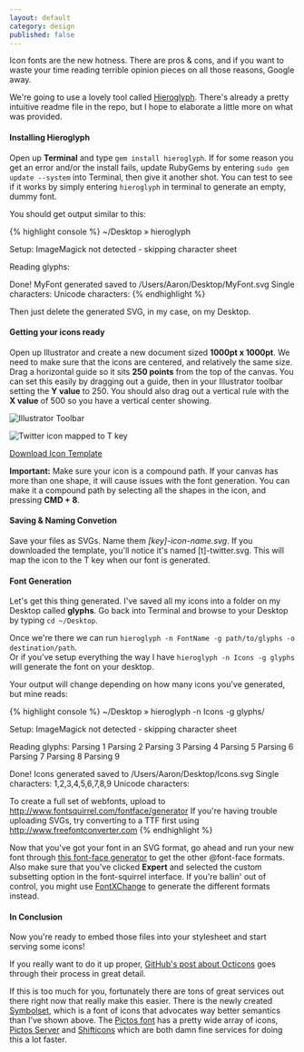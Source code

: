 ```yaml
---
layout: default
category: design
published: false
---
```



Icon fonts are the new hotness. There are pros & cons, and if you want to waste your time reading terrible opinion pieces on all those reasons, Google away.

We're going to use a lovely tool called [Hieroglyph](https://github.com/averyvery/hieroglyph). There's already a pretty intuitive readme file in the repo, but I hope to elaborate a little more on what was provided.

#### Installing Hieroglyph
Open up **Terminal** and type `gem install hieroglyph`. If for some reason you get an error and/or the install fails, update RubyGems by entering `sudo gem update --system` into Terminal, then give it another shot. You can test to see if it works by simply entering `hieroglyph` in terminal to generate an empty, dummy font.

You should get output similar to this:

{% highlight console %}
~/Desktop » hieroglyph
  
Setup:
  ImageMagick not detected - skipping character sheet
  
Reading glyphs:
  
Done!
  MyFont generated saved to /Users/Aaron/Desktop/MyFont.svg
  Single characters: 
  Unicode characters: 
{% endhighlight %}

Then just delete the generated SVG, in my case, on my Desktop.

#### Getting your icons ready
Open up Illustrator and create a new document sized **1000pt x 1000pt**. We need to make sure that the icons are centered, and relatively the same size. Drag a horizontal guide so it sits **250 points** from the top of the canvas. You can set this easily by dragging out a guide, then in your Illustrator toolbar setting the **Y value** to 250. You should also drag out a vertical rule with the **X value** of 500 so you have a vertical center showing.

![Illustrator Toolbar](http://docs.tinyfactory.co/images/assets/toolbar.png)

![Twitter icon mapped to T key](http://docs.tinyfactory.co/images/assets/twitter-ss.png)

<a href="http://docs.tinyfactory.co/images/downloads/icon.zip" class="button">Download Icon Template</a>

**Important:** Make sure your icon is a compound path. If your canvas has more than one shape, it will cause issues with the font generation. You can make it a compound path by selecting all the shapes in the icon, and pressing **CMD + 8**.

#### Saving & Naming Convetion
Save your files as SVGs. Name them *[key]-icon-name.svg*. If you downloaded the template, you'll notice it's named [t]-twitter.svg. This will map the icon to the T key when our font is generated.

#### Font Generation
Let's get this thing generated. I've saved all my icons into a folder on my Desktop called **glyphs**. Go back into Terminal and browse to your Desktop by typing `cd ~/Desktop`.

Once we're there we can run `hieroglyph -n FontName -g path/to/glyphs -o destination/path`.<br>
Or if you've setup everything the way I have `hieroglyph -n Icons -g glyphs` will generate the font on your desktop.

Your output will change depending on how many icons you've generated, but mine reads:

{% highlight console %}
~/Desktop » hieroglyph -n Icons -g glyphs/
  
Setup:
  ImageMagick not detected - skipping character sheet
  
Reading glyphs:
  Parsing 1
  Parsing 2
  Parsing 3
  Parsing 4
  Parsing 5
  Parsing 6
  Parsing 7
  Parsing 8
  Parsing 9
  
Done!
  Icons generated saved to /Users/Aaron/Desktop/Icons.svg
  Single characters: 1,2,3,4,5,6,7,8,9
  Unicode characters: 
  
  To create a full set of webfonts, upload to http://www.fontsquirrel.com/fontface/generator
  If you're having trouble uploading SVGs, try converting to a TTF first using 
  http://www.freefontconverter.com
{% endhighlight %}

Now that you've got your font in an SVG format, go ahead and run your new font through [this font-face generator](http://www.fontsquirrel.com/fontface/generator) to get the other @font-face formats. Also make sure that you've clicked **Expert**  and selected the custom subsetting option in the font-squirrel interface. If you're ballin' out of control, you might use [FontXChange](http://www.fontgear.net/fontxchange.html) to generate the different formats instead.

#### In Conclusion
Now you're ready to embed those files into your stylesheet and start serving some icons!

If you really want to do it up proper, [GitHub's post about Octicons](https://github.com/blog/1135-the-making-of-octicons) goes through their process in great detail.

If this is too much for you, fortunately there are tons of great services out there right now that really make this easier. There is the newly created [Symbolset](http://symbolset.com/), which is a font of icons that advocates way better semantics than I've shown above. The [Pictos font](http://pictos.cc/font/) has a pretty wide array of icons, [Pictos Server](http://pictos.cc/server/) and [Shifticons](https://www.shifticons.com/) which are both damn fine services for doing this a lot faster.
